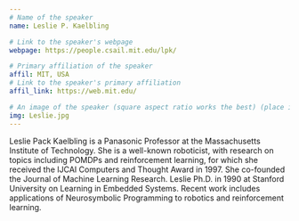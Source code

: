 ```yaml
---
# Name of the speaker
name: Leslie P. Kaelbling

# Link to the speaker's webpage
webpage: https://people.csail.mit.edu/lpk/

# Primary affiliation of the speaker
affil: MIT, USA 
# Link to the speaker's primary affiliation
affil_link: https://web.mit.edu/

# An image of the speaker (square aspect ratio works the best) (place in the `assets/img/speakers` directory)
img: Leslie.jpg
---
```


<!-- Whatever you write below will show up as the speaker's bio -->
Leslie Pack Kaelbling is a Panasonic Professor at the Massachusetts Institute of Technology. She is a well-known roboticist, with research on topics including POMDPs and reinforcement learning, for which she received the IJCAI Computers and Thought Award in 1997. She co-founded the Journal of Machine Learning Research. Leslie Ph.D. in 1990 at Stanford University on Learning in Embedded Systems. Recent work includes applications of Neurosymbolic Programming to robotics and reinforcement learning.
